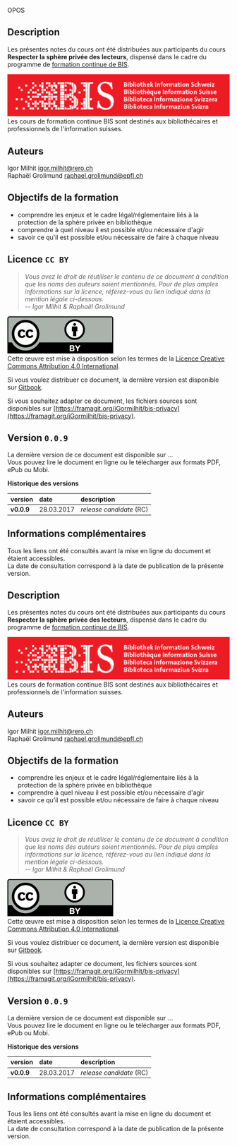 OPOS

## Description
Les présentes notes du cours ont été distribuées aux participants du cours **Respecter la sphère privée des lecteurs**, dispensé dans le cadre du programme de [formation continue de BIS](http://www.bis.ch/fr/formation-continue.html).

![logo BIS](img/BIS_logo.png)   
Les cours de formation continue BIS sont destinés aux bibliothécaires et professionnels de l'information suisses.


## Auteurs
Igor Milhit [igor.milhit@rero.ch](mailto:igor.milhit@rero.ch)   
Raphaël Grolimund [raphael.grolimund@epfl.ch](mailto:raphael.grolimund@epfl.ch)   


## Objectifs de la formation
* comprendre les enjeux et le cadre légal/réglementaire liés à la protection de la sphère privée en bibliothèque
* comprendre à quel niveau il est possible et/ou nécessaire d'agir
* savoir ce qu’il est possible et/ou nécessaire de faire à chaque niveau

## Licence `CC BY`
> *Vous avez le droit de réutiliser le contenu de ce document à condition que les noms des auteurs soient mentionnés. Pour de plus amples informations sur la licence, référez-vous au lien indiqué dans la mention légale ci-dessous.*   
> -- *Igor Milhit & Raphaël Grolimund*   

![logo CC-BY](img/by.svg)   
Cette œuvre est mise à disposition selon les termes de la [Licence Creative Commons Attribution 4.0 International](http://creativecommons.org/licenses/by/4.0/deed.fr).

Si vous voulez distribuer ce document, la dernière version est disponible sur [Gitbook](...).

Si vous souhaitez adapter ce document, les fichiers sources sont disponibles sur [https://framagit.org/iGormilhit/bis-privacy](https://framagit.org/iGormilhit/bis-privacy).


## Version `0.0.9`
La dernière version de ce document est disponible sur ...   
Vous pouvez lire le document en ligne ou le télécharger aux formats PDF, ePub ou Mobi.   

**Historique des versions**

| version | date | description |
| :------ | :--- | :---------- |
| **v0.0.9** | 28.03.2017 | *release candidate* (RC) |

## Informations complémentaires
Tous les liens ont été consultés avant la mise en ligne du document et étaient accessibles.   
La date de consultation correspond à la date de publication de la présente version.


## Description
Les présentes notes du cours ont été distribuées aux participants du cours **Respecter la sphère privée des lecteurs**, dispensé dans le cadre du programme de [formation continue de BIS](http://www.bis.ch/fr/formation-continue.html).

![logo BIS](img/BIS_logo.png)   
Les cours de formation continue BIS sont destinés aux bibliothécaires et professionnels de l'information suisses.


## Auteurs
Igor Milhit [igor.milhit@rero.ch](mailto:igor.milhit@rero.ch)   
Raphaël Grolimund [raphael.grolimund@epfl.ch](mailto:raphael.grolimund@epfl.ch)   


## Objectifs de la formation
* comprendre les enjeux et le cadre légal/réglementaire liés à la protection de la sphère privée en bibliothèque
* comprendre à quel niveau il est possible et/ou nécessaire d'agir
* savoir ce qu’il est possible et/ou nécessaire de faire à chaque niveau

## Licence `CC BY`
> *Vous avez le droit de réutiliser le contenu de ce document à condition que les noms des auteurs soient mentionnés. Pour de plus amples informations sur la licence, référez-vous au lien indiqué dans la mention légale ci-dessous.*   
> -- *Igor Milhit & Raphaël Grolimund*   

![logo CC-BY](img/by.svg)   
Cette œuvre est mise à disposition selon les termes de la [Licence Creative Commons Attribution 4.0 International](http://creativecommons.org/licenses/by/4.0/deed.fr).

Si vous voulez distribuer ce document, la dernière version est disponible sur [Gitbook](...).

Si vous souhaitez adapter ce document, les fichiers sources sont disponibles sur [https://framagit.org/iGormilhit/bis-privacy](https://framagit.org/iGormilhit/bis-privacy).


## Version `0.0.9`
La dernière version de ce document est disponible sur ...   
Vous pouvez lire le document en ligne ou le télécharger aux formats PDF, ePub ou Mobi.   

**Historique des versions**

| version | date | description |
| :------ | :--- | :---------- |
| **v0.0.9** | 28.03.2017 | *release candidate* (RC) |

## Informations complémentaires
Tous les liens ont été consultés avant la mise en ligne du document et étaient accessibles.   
La date de consultation correspond à la date de publication de la présente version.


